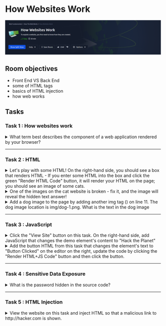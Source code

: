 # How Websites Work

![banner](imgs/How%20Websites%20Work/roomBanner.png)

## Room objectives

- Front End VS Back End
- some of HTML tags
- basics of HTML injection
- how web works

## Tasks

### Task 1 : How websites work

<details>
<summary>
What term best describes the component of a web application rendered by your browser?
</summary>

```
Front End
```

</details>

---

### Task 2 : HTML

<details>
<summary>
Let's play with some HTML! On the right-hand side, you should see a box that renders HTML - If you enter some HTML into the box and click the green "Render HTML Code" button, it will render your HTML on the page; you should see an image of some cats.
</summary>

```
No answer needed
```

</details>

<details>
<summary>
One of the images on the cat website is broken - fix it, and the image will reveal the hidden text answer!
</summary>

![cat1](imgs/How%20Websites%20Work/cat1.png)

![cat2](imgs/How%20Websites%20Work/cat2.png)

```
HTMLHERO
```

</details>

<details>
<summary>
Add a dog image to the page by adding another img tag (<img>) on line 11. The dog image location is img/dog-1.png. What is the text in the dog image
</summary>

![dog1](imgs/How%20Websites%20Work/dog1.png)

![dog2](imgs/How%20Websites%20Work/dog2.png)

```
DOGHTML
```

</details>

---

### Task 3 : JavaScript

<details>
<summary>
Click the "View Site" button on this task. On the right-hand side, add JavaScript that changes the demo element's content to "Hack the Planet"
</summary>

![js](imgs/How%20Websites%20Work/js1.png)

```
JSISFUN
```

</details>

<details>
<summary>
Add the button HTML from this task that changes the element's text to "Button Clicked" on the editor on the right, update the code by clicking the "Render HTML+JS Code" button and then click the button.
</summary>

```
No answer needed
```

</details>

---

### Task 4 : Sensitive Data Exposure

<details>
<summary>
What is the password hidden in the source code?
</summary>

`open page source code`

![leak](imgs/How%20Websites%20Work/passLeakage.png)

```
testpasswd
```

</details>

---

### Task 5 : HTML Injection

<details>
<summary>
View the website on this task and inject HTML so that a malicious link to http://hacker.com is shown.
</summary>
<br>
by inject this HTML line

```html
<a href="http://hacker.com">darkstar0x714</a>
```

![cname](imgs/How%20Websites%20Work/htmlInjection.png)

```
HTML_INJ3CTI0N
```

</details>
